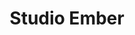 ---
title: Studio Ember
redirect_from:
  - /changelog/
redirect_to: https://studioember.com/billsio/changelog/
---
